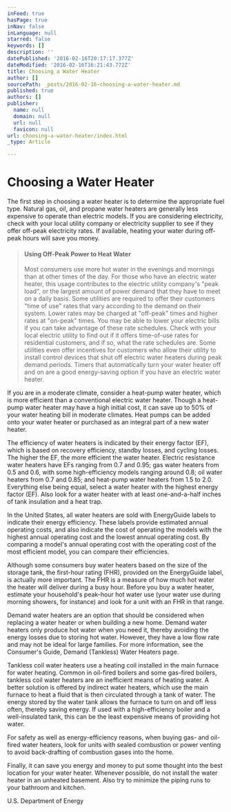 ```yaml
---
inFeed: true
hasPage: true
inNav: false
inLanguage: null
starred: false
keywords: []
description: ''
datePublished: '2016-02-16T20:17:17.377Z'
dateModified: '2016-02-16T16:21:43.772Z'
title: Choosing a Water Heater
author: []
sourcePath: _posts/2016-02-16-choosing-a-water-heater.md
published: true
authors: []
publisher:
  name: null
  domain: null
  url: null
  favicon: null
url: choosing-a-water-heater/index.html
_type: Article

---
```

# Choosing a Water Heater

The first step in choosing a water heater is to determine the appropriate fuel type. Natural gas, oil, and propane water heaters are generally less expensive to operate than electric models. If you are considering electricity, check with your local utility company or electricity supplier to see if they offer off-peak electricity rates. If available, heating your water during off-peak hours will save you money.

> #### Using Off-Peak Power to Heat Water
> 
> Most consumers use more hot water in the evenings and mornings than at other times of the day. For those who have an electric water heater, this usage contributes to the electric utility company's "peak load", or the largest amount of power demand that they have to meet on a daily basis. Some utilities are required to offer their customers "time of use" rates that vary according to the demand on their system. Lower rates may be charged at "off-peak" times and higher rates at "on-peak" times. You may be able to lower your electric bills if you can take advantage of these rate schedules. Check with your local electric utility to find out if it offers time-of-use rates for residential customers, and if so, what the rate schedules are. Some utilities even offer incentives for customers who allow their utility to install control devices that shut off electric water heaters during peak demand periods. Timers that automatically turn your water heater off and on are a good energy-saving option if you have an electric water heater.

If you are in a moderate climate, consider a heat-pump water heater, which is more efficient than a conventional electric water heater. Though a heat-pump water heater may have a high initial cost, it can save up to 50% of your water heating bill in moderate climates. Heat pumps can be added onto your water heater or purchased as an integral part of a new water heater.

The efficiency of water heaters is indicated by their energy factor (EF), which is based on recovery efficiency, standby losses, and cycling losses. The higher the EF, the more efficient the water heater. Electric resistance water heaters have EFs ranging from 0.7 and 0.95; gas water heaters from 0.5 and 0.6, with some high-efficiency models ranging around 0.8; oil water heaters from 0.7 and 0.85; and heat-pump water heaters from 1.5 to 2.0\. Everything else being equal, select a water heater with the highest energy factor (EF). Also look for a water heater with at least one-and-a-half inches of tank insulation and a heat trap.

In the United States, all water heaters are sold with EnergyGuide labels to indicate their energy efficiency. These labels provide estimated annual operating costs, and also indicate the cost of operating the models with the highest annual operating cost and the lowest annual operating cost. By comparing a model's annual operating cost with the operating cost of the most efficient model, you can compare their efficiencies.

Although some consumers buy water heaters based on the size of the storage tank, the first-hour rating (FHR), provided on the EnergyGuide label, is actually more important. The FHR is a measure of how much hot water the heater will deliver during a busy hour. Before you buy a water heater, estimate your household's peak-hour hot water use (your water use during morning showers, for instance) and look for a unit with an FHR in that range.

Demand water heaters are an option that should be considered when replacing a water heater or when building a new home. Demand water heaters only produce hot water when you need it, thereby avoiding the energy losses due to storing hot water. However, they have a low flow rate and may not be ideal for large families. For more information, see the Consumer's Guide, Demand (Tankless) Water Heaters page.

Tankless coil water heaters use a heating coil installed in the main furnace for water heating. Common in oil-fired boilers and some gas-fired boilers, tankless coil water heaters are an inefficient means of heating water. A better solution is offered by indirect water heaters, which use the main furnace to heat a fluid that is then circulated through a tank of water. The energy stored by the water tank allows the furnace to turn on and off less often, thereby saving energy. If used with a high-efficiency boiler and a well-insulated tank, this can be the least expensive means of providing hot water.

For safety as well as energy-efficiency reasons, when buying gas- and oil-fired water heaters, look for units with sealed combustion or power venting to avoid back-drafting of combustion gases into the home.

Finally, it can save you energy and money to put some thought into the best location for your water heater. Whenever possible, do not install the water heater in an unheated basement. Also try to minimize the piping runs to your bathroom and kitchen.

U.S. Department of Energy